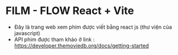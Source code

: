 # FILM - FLOW React + Vite

- Đây là trang web xem phim được viết bằng react js (thư viện của javascript)
- API phim được tham khảo ở link : https://developer.themoviedb.org/docs/getting-started
